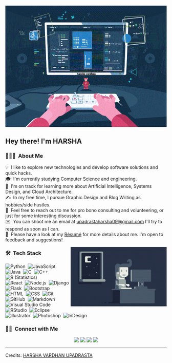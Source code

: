 ![UPADRASTA HARSHA VARDHAN](https://github.com/upadrastaharshavardhan/upadrastaharshavardhan/blob/main/booting-up-developer-economy-how-tech-startups-are-helping-coders-build-and-test-software-faster.webp)

<h2>Hey there! I'm HARSHA</h2>

<!-- ## 👋 &nbsp;Hey there! I'm HARSHA VARDHAN -->

### 👨🏻‍💻 &nbsp;About Me 

💡 &nbsp;I like to explore new technologies and develop software solutions and quick hacks.\
🎓 &nbsp;I'm currently studying Computer Science and engineering.\
🌱 &nbsp;I'm on track for learning more about Artificial Intelligence, Systems Design, and Cloud Architecture.\
✍️ &nbsp;In my free time, I pursue Graphic Design and Blog Writing as hobbies/side hustles.\
💬 &nbsp;Feel free to reach out to me for pro bono consulting and volunteering, or just for some interesting discussion.\
✉️ &nbsp;You can shoot me an email at upadrastaharsha09@gmail.com I'll try to respond as soon as I can.\
📄 &nbsp;Please have a look at my [Résumé](https://drive.google.com/file/d/1yahcjDI9pnEIHdbHIC66FKAwrgj6UisY/view?usp=sharing) for more details about me. I'm open to feedback and suggestions!

<img alt="Night Coding" src="https://raw.githubusercontent.com/AVS1508/AVS1508/master/assets/Night-Coding.gif" align="right"/>

### 🛠 &nbsp;Tech Stack

![Python](https://img.shields.io/badge/-Python-05122A?style=flat&logo=python)&nbsp;
![JavaScript](https://img.shields.io/badge/-JavaScript-05122A?style=flat&logo=javascript)&nbsp;
![Java](https://img.shields.io/badge/-Java-05122A?style=flat&logo=Java&logoColor=FFA518)&nbsp;
![C](https://img.shields.io/badge/-C-05122A?style=flat&logo=C&logoColor=A8B9CC)&nbsp;
![C++](https://img.shields.io/badge/-C++-05122A?style=flat&logo=C%2B%2B&logoColor=00599C)&nbsp;
![R (Statistics)](https://img.shields.io/badge/-R-05122A?style=flat&logo=R&logoColor=276DC3)\
![React](https://img.shields.io/badge/-React-05122A?style=flat&logo=react)&nbsp;
![Node.js](https://img.shields.io/badge/-Node.js-05122A?style=flat&logo=node.js)&nbsp;
![Django](https://img.shields.io/badge/-Django-05122A?style=flat&logo=django&logoColor=092E20)&nbsp;
![Flask](https://img.shields.io/badge/-Flask-05122A?style=flat&logo=flask)&nbsp;
![Bootstrap](https://img.shields.io/badge/-Bootstrap-05122A?style=flat&logo=bootstrap&logoColor=563D7C)\
![HTML](https://img.shields.io/badge/-HTML-05122A?style=flat&logo=HTML5)&nbsp;
![CSS](https://img.shields.io/badge/-CSS-05122A?style=flat&logo=CSS3&logoColor=1572B6)&nbsp; 
![Git](https://img.shields.io/badge/-Git-05122A?style=flat&logo=git)&nbsp;
![GitHub](https://img.shields.io/badge/-GitHub-05122A?style=flat&logo=github)&nbsp;
![Markdown](https://img.shields.io/badge/-Markdown-05122A?style=flat&logo=markdown)\
![Visual Studio Code](https://img.shields.io/badge/-Visual%20Studio%20Code-05122A?style=flat&logo=visual-studio-code&logoColor=007ACC)&nbsp;
![RStudio](https://img.shields.io/badge/-RStudio-05122A?style=flat&logo=rstudio)&nbsp;
![Eclipse](https://img.shields.io/badge/-Eclipse-05122A?style=flat&logo=eclipse-ide&logoColor=2C2255)\
![Illustrator](https://img.shields.io/badge/-Illustrator-05122A?style=flat&logo=adobe-illustrator)&nbsp;
![Photoshop](https://img.shields.io/badge/-Photoshop-05122A?style=flat&logo=adobe-photoshop)&nbsp;
![InDesign](https://img.shields.io/badge/-InDesign-05122A?style=flat&logo=adobe-indesign)


### 🤝🏻 &nbsp;Connect with Me

<p align="center">
<a href="https://www.linkedin.com/in/harsha-upadrasta-a33a461a2"><img src="https://img.shields.io/badge/-harsha%20vardhan%20upadrasta-0077B5?style=flat&logo=Linkedin&logoColor=white"/></a>
<a href="mailto:upadrastaharsha09@gmail.com"><img src="https://img.shields.io/badge/-harsha mail-D14836?style=flat&logo=Gmail&logoColor=white"/></a>
<a href="https://instagram.com/upadrasta_harsha_?igshid=YmMyMTA2M2Y=_"><img src="https://img.shields.io/badge/-harsha__-E4405F?style=flat&logo=Instagram&logoColor=white"/></a>
<a href="https://www.facebook.com/pasyanth.updrasta"><img src="https://img.shields.io/badge/-@HARSHA-1877F2?style=flat&logo=Facebook&logoColor=white"/></a>
</p>
 
-----
Credits: [HARSHA VARDHAN UPADRASTA](https://github.com/upadrastaharshavardhan)
